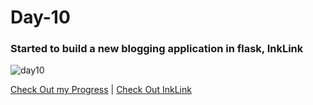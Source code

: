 # Day-10
### Started to build a new blogging application in flask, InkLink

![day10](https://github.com/Akash-nath29/100daysOfCode/assets/100131577/7aa7fb08-f10a-4902-9356-06959c0f8eab)


[Check Out my Progress](https://100daysofcode2023.netlify.app) | [Check Out InkLink](https://github.com/Akash-nath29/InkLink)
